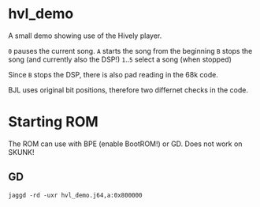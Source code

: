 # hvl_demo

A small demo showing use of the Hively player.

`0` pauses the current song.
`A` starts the song from the beginning
`B` stops the song (and currently also the DSP!)
`1`..`5` select a song (when stopped)

Since `B` stops the DSP, there is also pad reading in the 68k code.

BJL uses original bit positions, therefore two differnet checks in the code.

# Starting ROM

The ROM can use with BPE (enable BootROM!) or GD. Does not work on SKUNK!

## GD

   `jaggd -rd -uxr hvl_demo.j64,a:0x800000`
